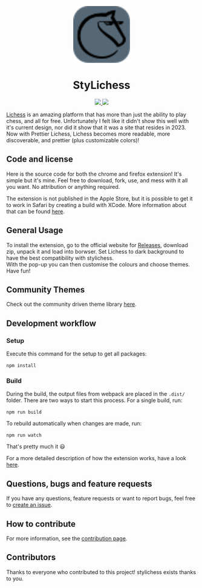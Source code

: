 <p align="center">
	<img src="./res/stylichess-logo.svg" width=150>
	<h1 align="center">StyLichess</h1>
</p>
<p align="center">
	<a href="https://stylichess.github.io/">
		<img src="https://img.shields.io/badge/Official Website-gray?logo=lichess&style=for-the-badge">
	</a>
	<a href="https://github.com/Stylichess/stylichess/releases/latest">
		<img src="https://img.shields.io/github/v/release/stylichess/stylichess?style=for-the-badge">
	</a>
</p>

[Lichess](https://lichess.org/) is an amazing platform that has more than just the ability to play chess, and all for free. Unfortunately I felt like it didn't show this well with it's current design, nor did it show that it was a site that resides in 2023. Now with Prettier Lichess, Lichess becomes more readable, more discoverable, and prettier (plus customizable colors)!

## Code and license

Here is the source code for both the chrome and firefox extension! It's simple but it's mine. Feel free to download, fork, use, and mess with it all you want. No attribution or anything required.

The extension is not published in the Apple Store, but it is possible to get it to work in Safari by creating a build with XCode. More information about that can be found [here](https://github.com/Stylichess/stylichess/issues/153).

## General Usage

To install the extension, go to the official website for [Releases](https://github.com/Stylichess/stylichess/releases), download zip, unpack it and load into borwser. Set Lichess to dark background to have the best compatibility with stylichess. \
With the pop-up you can then customise the colours and choose themes. Have fun!

## Community Themes

Check out the community driven theme library [here](https://github.com/algertc/stylichess-themes).

## Development workflow

### Setup

Execute this command for the setup to get all packages:

```
npm install
```

### Build

During the build, the output files from webpack are placed in the `.dist/` folder. There are two ways to start this process. For a single build, run:

```
npm run build
```

To rebuild automatically when changes are made, run:

```
npm run watch
```

That's pretty much it :smiley:

For a more detailed description of how the extension works, have a look [here](https://github.com/Stylichess/stylichess/blob/master/.github/CONTRIBUTING.md#structure-of-the-extension).

## Questions, bugs and feature requests

If you have any questions, feature requests or want to report bugs, feel free to [create an issue](https://github.com/Stylichess/stylichess/issues/new).

## How to contribute

For more information, see the [contribution page](https://github.com/Stylichess/stylichess/blob/master/.github/CONTRIBUTING.md).

## Contributors

Thanks to everyone who contributed to this project! stylichess exists thanks to you.
